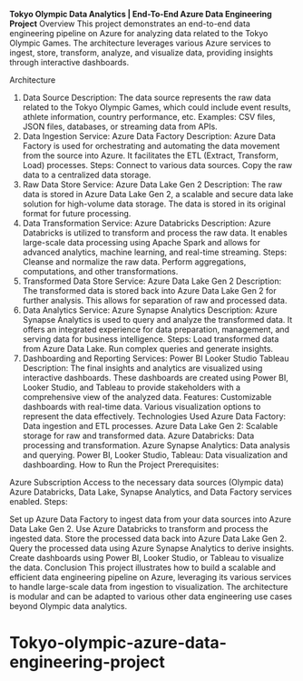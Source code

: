 **Tokyo Olympic Data Analytics | End-To-End Azure Data Engineering Project**
Overview
This project demonstrates an end-to-end data engineering pipeline on Azure for analyzing data related to the Tokyo Olympic Games. The architecture leverages various Azure services to ingest, store, transform, analyze, and visualize data, providing insights through interactive dashboards.

Architecture
1. Data Source
Description: The data source represents the raw data related to the Tokyo Olympic Games, which could include event results, athlete information, country performance, etc.
Examples: CSV files, JSON files, databases, or streaming data from APIs.
2. Data Ingestion
Service: Azure Data Factory
Description: Azure Data Factory is used for orchestrating and automating the data movement from the source into Azure. It facilitates the ETL (Extract, Transform, Load) processes.
Steps:
Connect to various data sources.
Copy the raw data to a centralized data storage.
3. Raw Data Store
Service: Azure Data Lake Gen 2
Description: The raw data is stored in Azure Data Lake Gen 2, a scalable and secure data lake solution for high-volume data storage. The data is stored in its original format for future processing.
4. Data Transformation
Service: Azure Databricks
Description: Azure Databricks is utilized to transform and process the raw data. It enables large-scale data processing using Apache Spark and allows for advanced analytics, machine learning, and real-time streaming.
Steps:
Cleanse and normalize the raw data.
Perform aggregations, computations, and other transformations.
5. Transformed Data Store
Service: Azure Data Lake Gen 2
Description: The transformed data is stored back into Azure Data Lake Gen 2 for further analysis. This allows for separation of raw and processed data.
6. Data Analytics
Service: Azure Synapse Analytics
Description: Azure Synapse Analytics is used to query and analyze the transformed data. It offers an integrated experience for data preparation, management, and serving data for business intelligence.
Steps:
Load transformed data from Azure Data Lake.
Run complex queries and generate insights.
7. Dashboarding and Reporting
Services:
Power BI
Looker Studio
Tableau
Description: The final insights and analytics are visualized using interactive dashboards. These dashboards are created using Power BI, Looker Studio, and Tableau to provide stakeholders with a comprehensive view of the analyzed data.
Features:
Customizable dashboards with real-time data.
Various visualization options to represent the data effectively.
Technologies Used
Azure Data Factory: Data ingestion and ETL processes.
Azure Data Lake Gen 2: Scalable storage for raw and transformed data.
Azure Databricks: Data processing and transformation.
Azure Synapse Analytics: Data analysis and querying.
Power BI, Looker Studio, Tableau: Data visualization and dashboarding.
How to Run the Project
Prerequisites:

Azure Subscription
Access to the necessary data sources (Olympic data)
Azure Databricks, Data Lake, Synapse Analytics, and Data Factory services enabled.
Steps:

Set up Azure Data Factory to ingest data from your data sources into Azure Data Lake Gen 2.
Use Azure Databricks to transform and process the ingested data.
Store the processed data back into Azure Data Lake Gen 2.
Query the processed data using Azure Synapse Analytics to derive insights.
Create dashboards using Power BI, Looker Studio, or Tableau to visualize the data.
Conclusion
This project illustrates how to build a scalable and efficient data engineering pipeline on Azure, leveraging its various services to handle large-scale data from ingestion to visualization. The architecture is modular and can be adapted to various other data engineering use cases beyond Olympic data analytics.

# Tokyo-olympic-azure-data-engineering-project
